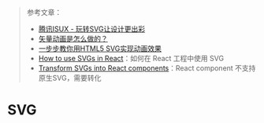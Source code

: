 > 参考文章：
>
> - [腾讯ISUX - 玩转SVG让设计更出彩](https://mp.weixin.qq.com/s/P3aNv1J9tvV7m3czDKH0yw)
> - [矢量动画是怎么做的？](https://mp.weixin.qq.com/s/AucCpXuG-7KnWJXjyqEZwQ)
> - [一步步教你用HTML5 SVG实现动画效果](https://segmentfault.com/a/1190000017977613)
> - [How to use SVGs in React](https://blog.logrocket.com/how-to-use-svgs-react/)：如何在 React 工程中使用 SVG
> - [Transform SVGs into React components](https://github.com/gregberge/svgr?tab=readme-ov-file)：React component 不支持原生SVG，需要转化

# SVG

